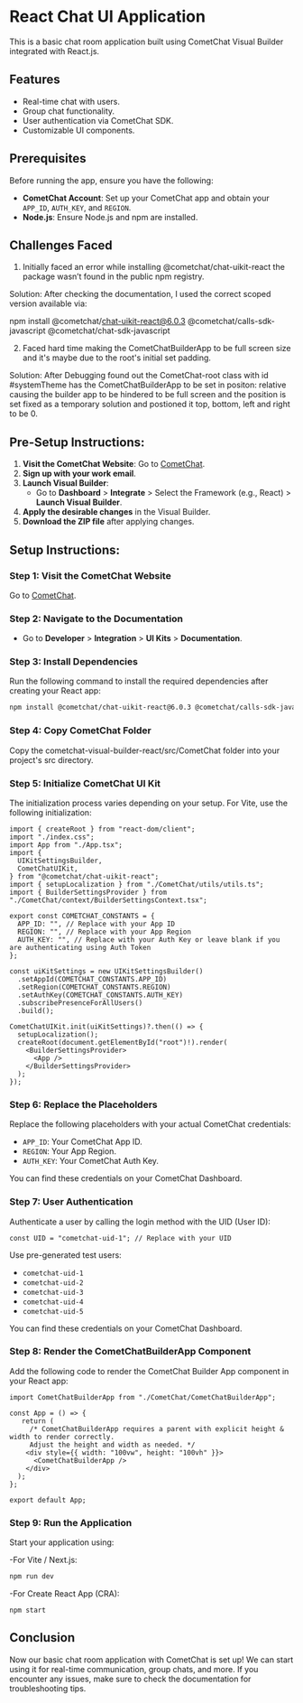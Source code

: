 # React Chat UI Application

This is a basic chat room application built using CometChat Visual Builder integrated with React.js.

## Features

- Real-time chat with users.
- Group chat functionality.
- User authentication via CometChat SDK.
- Customizable UI components.

## Prerequisites

Before running the app, ensure you have the following:

- **CometChat Account**: Set up your CometChat app and obtain your `APP_ID`, `AUTH_KEY`, and `REGION`.
- **Node.js**: Ensure Node.js and npm are installed.
## Challenges Faced

1. Initially faced an error while installing @cometchat/chat-uikit-react the package wasn’t found in the public npm registry.

Solution: After checking the documentation, I used the correct scoped version available via:

npm install @cometchat/chat-uikit-react@6.0.3 @cometchat/calls-sdk-javascript @cometchat/chat-sdk-javascript

2. Faced hard time making the CometChatBuilderApp to be full screen size and it's maybe due to the root's initial set padding.

  Solution:
   After Debugging found out the CometChat-root class with id #systemTheme has the CometChatBuilderApp to be set in positon: relative causing the builder app to be hindered to be full screen and the position is set fixed as a temporary solution and postioned it top, bottom, left and right to be 0.

## Pre-Setup Instructions: 

1. **Visit the CometChat Website**: Go to [CometChat](https://www.cometchat.com).
2. **Sign up with your work email**.
3. **Launch Visual Builder**:
   - Go to **Dashboard** > **Integrate** > Select the Framework (e.g., React) > **Launch Visual Builder**.
4. **Apply the desirable changes** in the Visual Builder.
5. **Download the ZIP file** after applying changes.

## Setup Instructions:

### Step 1: Visit the CometChat Website
Go to [CometChat](https://www.cometchat.com).

### Step 2: Navigate to the Documentation
- Go to **Developer** > **Integration** > **UI Kits** > **Documentation**.

### Step 3: Install Dependencies
Run the following command to install the required dependencies after creating your React app:

```bash
npm install @cometchat/chat-uikit-react@6.0.3 @cometchat/calls-sdk-javascript @cometchat/chat-sdk-javascript
```

### Step 4: Copy CometChat Folder
Copy the cometchat-visual-builder-react/src/CometChat folder into your project's src directory.

### Step 5: Initialize CometChat UI Kit
The initialization process varies depending on your setup. For Vite, use the following initialization:

```main.tsx
import { createRoot } from "react-dom/client";
import "./index.css";
import App from "./App.tsx";
import {
  UIKitSettingsBuilder,
  CometChatUIKit,
} from "@cometchat/chat-uikit-react";
import { setupLocalization } from "./CometChat/utils/utils.ts";
import { BuilderSettingsProvider } from "./CometChat/context/BuilderSettingsContext.tsx";

export const COMETCHAT_CONSTANTS = {
  APP_ID: "", // Replace with your App ID
  REGION: "", // Replace with your App Region
  AUTH_KEY: "", // Replace with your Auth Key or leave blank if you are authenticating using Auth Token
};

const uiKitSettings = new UIKitSettingsBuilder()
  .setAppId(COMETCHAT_CONSTANTS.APP_ID)
  .setRegion(COMETCHAT_CONSTANTS.REGION)
  .setAuthKey(COMETCHAT_CONSTANTS.AUTH_KEY)
  .subscribePresenceForAllUsers()
  .build();

CometChatUIKit.init(uiKitSettings)?.then(() => {
  setupLocalization();
  createRoot(document.getElementById("root")!).render(
    <BuilderSettingsProvider>
      <App />
    </BuilderSettingsProvider>
  );
});
```

### Step 6: Replace the Placeholders
Replace the following placeholders with your actual CometChat credentials:

- `APP_ID`: Your CometChat App ID.
- `REGION`: Your App Region.
- `AUTH_KEY`: Your CometChat Auth Key.

You can find these credentials on your CometChat Dashboard.

### Step 7: User Authentication
Authenticate a user by calling the login method with the UID (User ID):

```
const UID = "cometchat-uid-1"; // Replace with your UID
```
Use pre-generated test users:

- `cometchat-uid-1`
- `cometchat-uid-2`
- `cometchat-uid-3`
-  `cometchat-uid-4`
- `cometchat-uid-5`

You can find these credentials on your CometChat Dashboard.

### Step 8: Render the CometChatBuilderApp Component
Add the following code to render the CometChat Builder App component in your React app:

```app.tsx
import CometChatBuilderApp from "./CometChat/CometChatBuilderApp";

const App = () => {
   return (
     /* CometChatBuilderApp requires a parent with explicit height & width to render correctly. 
     Adjust the height and width as needed. */
    <div style={{ width: "100vw", height: "100vh" }}>
      <CometChatBuilderApp />
    </div>
  );
};

export default App;
```

### Step 9: Run the Application
Start your application using:

-For Vite / Next.js:

```bash
npm run dev
```
-For Create React App (CRA):

```
npm start
```

## Conclusion
Now our basic chat room application with CometChat is set up! We can start using it for real-time communication, group chats, and more. If you encounter any issues, make sure to check the documentation for troubleshooting tips.
